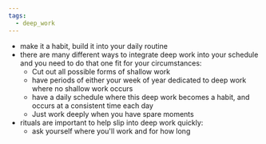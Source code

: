 ```yaml
---
tags:
  - deep_work
---
```

- make it a habit, build it into your daily routine
- there are many different ways to integrate deep work into your schedule and you need to do that one fit for your circumstances:
	- Cut out all possible forms of shallow work
	- have periods of either your week of year dedicated to deep work where no shallow work occurs 
	- have a daily schedule where this deep work becomes a habit, and occurs at a consistent time each day
	- Just work deeply when you have spare moments
- rituals are important to help slip into deep work quickly:
	- ask yourself where you'll work and for how long
